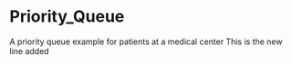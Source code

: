 # Priority_Queue
A priority queue example for patients at a medical center
This is the new line added
